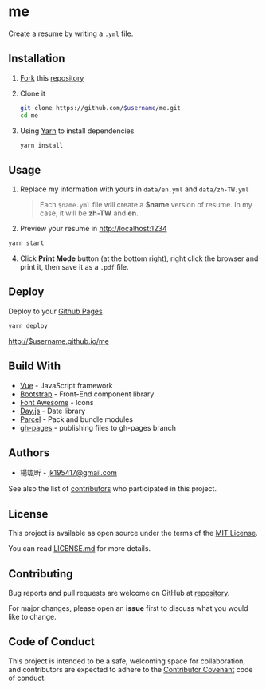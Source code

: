 # me

Create a resume by writing a `.yml` file.

## Installation

1.  [Fork](https://github.com/jk195417/me/fork) this [repository]

2.  Clone it

    ```bash
    git clone https://github.com/$username/me.git
    cd me
    ```

3.  Using [Yarn] to install dependencies

    ```bash
    yarn install
    ```

## Usage

1.  Replace my information with yours in `data/en.yml` and `data/zh-TW.yml`

    > Each `$name.yml` file will create a **$name** version of resume. In my case, it will be **zh-TW** and **en**.

2.  Preview your resume in <http://localhost:1234>

```bash
yarn start
```

4.  Click **Print Mode** button (at the bottom right), right click the browser and print it, then save it as a `.pdf` file.

## Deploy

Deploy to your [Github Pages]

```bash
yarn deploy
```

<http://$username.github.io/me>

## Build With

-   [Vue] - JavaScript framework
-   [Bootstrap] - Front-End component library
-   [Font Awesome] - Icons
-   [Day.js] - Date library
-   [Parcel] - Pack and bundle modules
-   [gh-pages] - publishing files to gh-pages branch

## Authors

-   楊竑昕 - [jk195417@gmail.com]

See also the list of [contributors] who participated in this project.

## License

This project is available as open source under the terms of the [MIT License].

You can read [LICENSE.md] for more details.

## Contributing

Bug reports and pull requests are welcome on GitHub at [repository].

For major changes, please open an **issue** first to discuss what you would like to change.

## Code of Conduct

This project is intended to be a safe, welcoming space for collaboration, and contributors are expected to adhere to the [Contributor Covenant] code of conduct.

[repository]: https://github.com/jk195417/me

[yarn]: https://yarnpkg.com

[github pages]: https://pages.github.com

[vue]: https://vuejs.org

[bootstrap]: https://getbootstrap.com

[font awesome]: https://fontawesome.com

[day.js]: https://github.com/iamkun/dayjs

[parcel]: https://parceljs.org

[gh-pages]: https://github.com/tschaub/gh-pages

[contributors]: https://github.com/jk195417/me/graphs/contributors

[jk195417@gmail.com]: mailto:jk195417@gmail.com?subject=github.com/jk195417/me.git

[mit license]: https://opensource.org/licenses/MIT

[license.md]: https://github.com/jk195417/me/blob/master/LICENSE.md

[contributor covenant]: http://contributor-covenant.org
